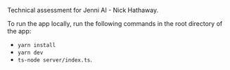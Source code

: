 Technical assessment for Jenni AI - Nick Hathaway.

To run the app locally, run the following commands in the root directory of the app:
  - `yarn install`
  - `yarn dev`
  - `ts-node server/index.ts`.